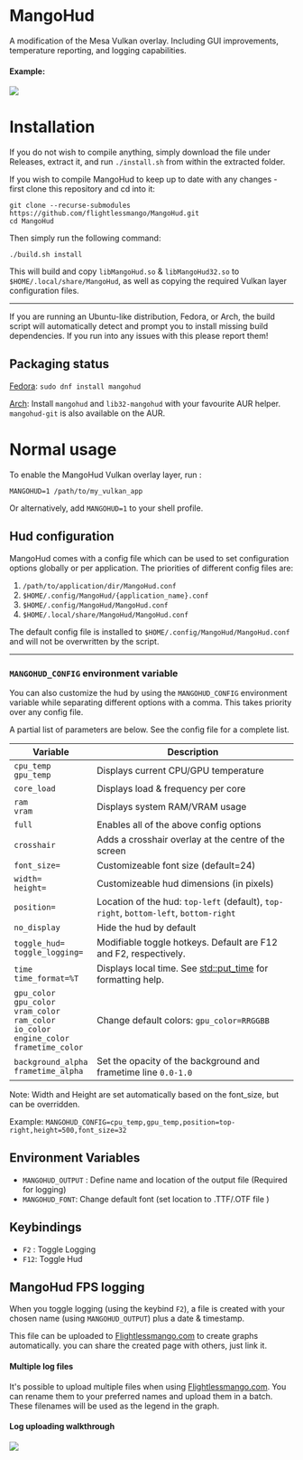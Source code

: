 # MangoHud

A modification of the Mesa Vulkan overlay. Including GUI improvements, temperature reporting, and logging capabilities.

#### Example:
![](assets/overlay_example.gif)

# Installation

If you do not wish to compile anything, simply download the file under Releases, extract it, and run `./install.sh` from within the extracted folder.

If you wish to compile MangoHud to keep up to date with any changes - first clone this repository and cd into it:

```
git clone --recurse-submodules https://github.com/flightlessmango/MangoHud.git
cd MangoHud
```

Then simply run the following command:

`./build.sh install`

This will build and copy `libMangoHud.so` & `libMangoHud32.so` to `$HOME/.local/share/MangoHud`, as well as copying the required Vulkan layer configuration files.

---

If you are running an Ubuntu-like distribution, Fedora, or Arch, the build script will automatically detect and prompt you to install missing build dependencies. If you run into any issues with this please report them!

## Packaging status

[Fedora](https://src.fedoraproject.org/rpms/mangohud): `sudo dnf install mangohud`

[Arch](https://aur.archlinux.org/packages/mangohud): Install `mangohud` and `lib32-mangohud` with your favourite AUR helper. `mangohud-git` is also available on the AUR.

# Normal usage

To enable the MangoHud Vulkan overlay layer, run :

`MANGOHUD=1 /path/to/my_vulkan_app`

Or alternatively, add `MANGOHUD=1` to your shell profile.

## Hud configuration

MangoHud comes with a config file which can be used to set configuration options globally or per application. The priorities of different config files are:

1. `/path/to/application/dir/MangoHud.conf`
2. `$HOME/.config/MangoHud/{application_name}.conf`
3. `$HOME/.config/MangoHud/MangoHud.conf`
4. `$HOME/.local/share/MangoHud/MangoHud.conf`

The default config file is installed to `$HOME/.config/MangoHud/MangoHud.conf` and will not be overwritten by the script.

---

### `MANGOHUD_CONFIG` environment variable

You can also customize the hud by using the `MANGOHUD_CONFIG` environment variable while separating different options with a comma. This takes priority over any config file.

A partial list of parameters are below. See the config file for a complete list.

| Variable                           | Description                                                                           |
|------------------------------------|---------------------------------------------------------------------------------------|
| `cpu_temp`<br>`gpu_temp`           | Displays current CPU/GPU temperature                                                  |
| `core_load`                        | Displays load & frequency per core                                                    |
| `ram`<br>`vram`                    | Displays system RAM/VRAM usage                                                        |
| `full`                             | Enables all of the above config options                                               |
| `crosshair`                        | Adds a crosshair overlay at the centre of the screen                                  |
| `font_size=`                       | Customizeable font size (default=24)                                                  |
| `width=`<br>`height=`              | Customizeable hud dimensions (in pixels)                                              |
| `position=`                        | Location of the hud: `top-left` (default), `top-right`, `bottom-left`, `bottom-right` |
| `no_display`                       | Hide the hud by default                                                               |
| `toggle_hud=`<br>`toggle_logging=` | Modifiable toggle hotkeys. Default are F12 and F2, respectively.                      |
| `time`<br>`time_format=%T`         | Displays local time. See [std::put_time](https://en.cppreference.com/w/cpp/io/manip/put_time) for formatting help. |
| `gpu_color`<br>`gpu_color`<br>`vram_color`<br>`ram_color`<br>`io_color`<br>`engine_color`<br>`frametime_color`         | Change default colors: `gpu_color=RRGGBB`|
| `background_alpha`<br>`frametime_alpha`| Set the opacity of the background and frametime line `0.0-1.0`|

Note: Width and Height are set automatically based on the font_size, but can be overridden.

Example: `MANGOHUD_CONFIG=cpu_temp,gpu_temp,position=top-right,height=500,font_size=32`

## Environment Variables

- `MANGOHUD_OUTPUT` : Define name and location of the output file (Required for logging)
- `MANGOHUD_FONT`: Change default font (set location to .TTF/.OTF file )

## Keybindings

- `F2` : Toggle Logging
- `F12`: Toggle Hud

## MangoHud FPS logging

When you toggle logging (using the keybind `F2`), a file is created with your chosen name (using `MANGOHUD_OUTPUT`) plus a date & timestamp.

This file can be uploaded to [Flightlessmango.com](https://flightlessmango.com/games/user_benchmarks) to create graphs automatically.
you can share the created page with others, just link it.

#### Multiple log files

It's possible to upload multiple files when using [Flightlessmango.com](https://flightlessmango.com/games/user_benchmarks). You can rename them to your preferred names and upload them in a batch.
These filenames will be used as the legend in the graph.

#### Log uploading walkthrough

![](assets/log_upload_example.gif)
